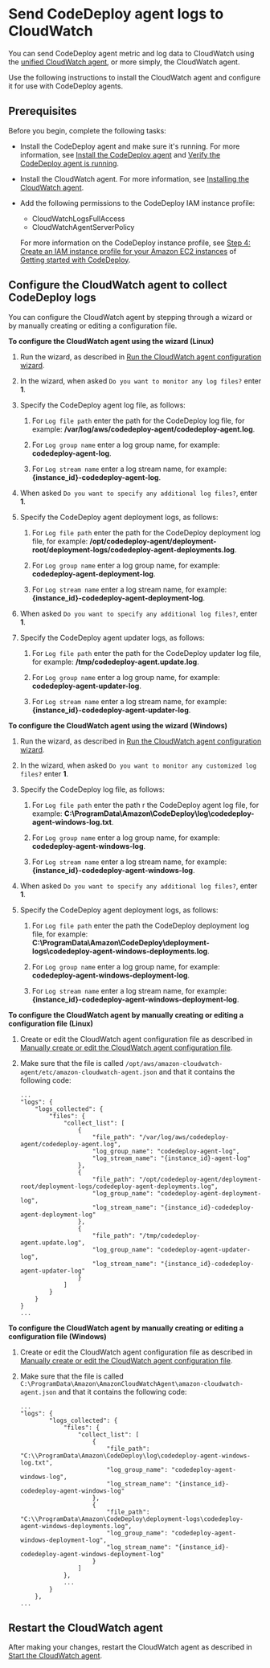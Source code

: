 # Send CodeDeploy agent logs to CloudWatch<a name="codedeploy-agent-operations-cloudwatch-agent"></a>

You can send CodeDeploy agent metric and log data to CloudWatch using the [unified CloudWatch agent](https://docs.aws.amazon.com/AmazonCloudWatch/latest/logs/UseCloudWatchUnifiedAgent.html), or more simply, the CloudWatch agent\.

Use the following instructions to install the CloudWatch agent and configure it for use with CodeDeploy agents\.

## Prerequisites<a name="codedeploy-agent-operations-cloudwatch-prerequisites"></a>

Before you begin, complete the following tasks:
+ Install the CodeDeploy agent and make sure it's running\. For more information, see [Install the CodeDeploy agent](codedeploy-agent-operations-install.md) and [Verify the CodeDeploy agent is running](codedeploy-agent-operations-verify.md)\.
+ Install the CloudWatch agent\. For more information, see [Installing the CloudWatch agent](https://docs.aws.amazon.com/AmazonCloudWatch/latest/monitoring/install-CloudWatch-Agent-on-EC2-Instance.html)\.
+ Add the following permissions to the CodeDeploy IAM instance profile:
  + CloudWatchLogsFullAccess
  + CloudWatchAgentServerPolicy

  For more information on the CodeDeploy instance profile, see [Step 4: Create an IAM instance profile for your Amazon EC2 instances](getting-started-create-iam-instance-profile.md) of [Getting started with CodeDeploy](getting-started-codedeploy.md)\.

## Configure the CloudWatch agent to collect CodeDeploy logs<a name="codedeploy-agent-operations-cloudwatch-configure"></a>

You can configure the CloudWatch agent by stepping through a wizard or by manually creating or editing a configuration file\.

**To configure the CloudWatch agent using the wizard \(Linux\)**

1. Run the wizard, as described in [Run the CloudWatch agent configuration wizard](https://docs.aws.amazon.com/AmazonCloudWatch/latest/monitoring/create-cloudwatch-agent-configuration-file-wizard.html#cloudwatch-agent-running-wizard)\.

1. In the wizard, when asked `Do you want to monitor any log files?` enter **1**\.

1. Specify the CodeDeploy agent log file, as follows:

   1. For `Log file path` enter the path for the CodeDeploy log file, for example: **/var/log/aws/codedeploy\-agent/codedeploy\-agent\.log**\.

   1. For `Log group name` enter a log group name, for example: **codedeploy\-agent\-log**\.

   1. For `Log stream name` enter a log stream name, for example: **\{instance\_id\}\-codedeploy\-agent\-log**\.

1. When asked `Do you want to specify any additional log files?`, enter **1**\.

1. Specify the CodeDeploy agent deployment logs, as follows:

   1. For `Log file path` enter the path for the CodeDeploy deployment log file, for example: **/opt/codedeploy\-agent/deployment\-root/deployment\-logs/codedeploy\-agent\-deployments\.log**\.

   1. For `Log group name` enter a log group name, for example: **codedeploy\-agent\-deployment\-log**\.

   1. For `Log stream name` enter a log stream name, for example: **\{instance\_id\}\-codedeploy\-agent\-deployment\-log**\.

1. When asked `Do you want to specify any additional log files?`, enter **1**\.

1. Specify the CodeDeploy agent updater logs, as follows:

   1. For `Log file path` enter the path for the CodeDeploy updater log file, for example: **/tmp/codedeploy\-agent\.update\.log**\.

   1. For `Log group name` enter a log group name, for example: **codedeploy\-agent\-updater\-log**\.

   1. For `Log stream name` enter a log stream name, for example: **\{instance\_id\}\-codedeploy\-agent\-updater\-log**\.

**To configure the CloudWatch agent using the wizard \(Windows\)**

1. Run the wizard, as described in [Run the CloudWatch agent configuration wizard](https://docs.aws.amazon.com/AmazonCloudWatch/latest/monitoring/create-cloudwatch-agent-configuration-file-wizard.html#cloudwatch-agent-running-wizard)\.

1. In the wizard, when asked `Do you want to monitor any customized log files?` enter **1**\.

1. Specify the CodeDeploy log file, as follows:

   1. For `Log file path` enter the path r the CodeDeploy agent log file, for example: **C:\\ProgramData\\Amazon\\CodeDeploy\\log\\codedeploy\-agent\-windows\-log\.txt**\.

   1. For `Log group name` enter a log group name, for example: **codedeploy\-agent\-windows\-log**\.

   1. For `Log stream name` enter a log stream name, for example: **\{instance\_id\}\-codedeploy\-agent\-windows\-log**\.

1. When asked `Do you want to specify any additional log files?`, enter **1**\.

1. Specify the CodeDeploy agent deployment logs, as follows:

   1. For `Log file path` enter the path the CodeDeploy deployment log file, for example: **C:\\ProgramData\\Amazon\\CodeDeploy\\deployment\-logs\\codedeploy\-agent\-windows\-deployments\.log**\.

   1. For `Log group name` enter a log group name, for example: **codedeploy\-agent\-windows\-deployment\-log**\.

   1. For `Log stream name` enter a log stream name, for example: **\{instance\_id\}\-codedeploy\-agent\-windows\-deployment\-log**\.

**To configure the CloudWatch agent by manually creating or editing a configuration file \(Linux\)**

1. Create or edit the CloudWatch agent configuration file as described in [Manually create or edit the CloudWatch agent configuration file](https://docs.aws.amazon.com/AmazonCloudWatch/latest/monitoring/CloudWatch-Agent-Configuration-File-Details.html)\.

1. Make sure that the file is called `/opt/aws/amazon-cloudwatch-agent/etc/amazon-cloudwatch-agent.json` and that it contains the following code:

   ```
   ...
   "logs": {
       "logs_collected": {
           "files": {
               "collect_list": [
                   {
                       "file_path": "/var/log/aws/codedeploy-agent/codedeploy-agent.log",
                       "log_group_name": "codedeploy-agent-log",
                       "log_stream_name": "{instance_id}-agent-log"
                   },
                   {
                       "file_path": "/opt/codedeploy-agent/deployment-root/deployment-logs/codedeploy-agent-deployments.log",
                       "log_group_name": "codedeploy-agent-deployment-log",
                       "log_stream_name": "{instance_id}-codedeploy-agent-deployment-log"
                   },
                   {
                       "file_path": "/tmp/codedeploy-agent.update.log",
                       "log_group_name": "codedeploy-agent-updater-log",
                       "log_stream_name": "{instance_id}-codedeploy-agent-updater-log"
                   }
               ]
           }
       }
   }
   ...
   ```

**To configure the CloudWatch agent by manually creating or editing a configuration file \(Windows\)**

1. Create or edit the CloudWatch agent configuration file as described in [Manually create or edit the CloudWatch agent configuration file](https://docs.aws.amazon.com/AmazonCloudWatch/latest/monitoring/CloudWatch-Agent-Configuration-File-Details.html)\.

1. Make sure that the file is called `C:\ProgramData\Amazon\AmazonCloudWatchAgent\amazon-cloudwatch-agent.json` and that it contains the following code:

   ```
   ...
   "logs": {
           "logs_collected": {
               "files": {
                   "collect_list": [
                       {
                           "file_path": "C:\\ProgramData\Amazon\CodeDeploy\log\codedeploy-agent-windows-log.txt",
                           "log_group_name": "codedeploy-agent-windows-log",
                           "log_stream_name": "{instance_id}-codedeploy-agent-windows-log"
                       },
                       {
                           "file_path": "C:\\ProgramData\Amazon\CodeDeploy\deployment-logs\codedeploy-agent-windows-deployments.log",
                           "log_group_name": "codedeploy-agent-windows-deployment-log",
                           "log_stream_name": "{instance_id}-codedeploy-agent-windows-deployment-log"
                       }
                   ]
               },
               ...
           }
       },
   ...
   ```

## Restart the CloudWatch agent<a name="codedeploy-agent-operations-cloudwatch-restart"></a>

After making your changes, restart the CloudWatch agent as described in [Start the CloudWatch agent](https://docs.aws.amazon.com/AmazonCloudWatch/latest/monitoring/install-CloudWatch-Agent-on-EC2-Instance-fleet.html#start-CloudWatch-Agent-EC2-fleet)\.